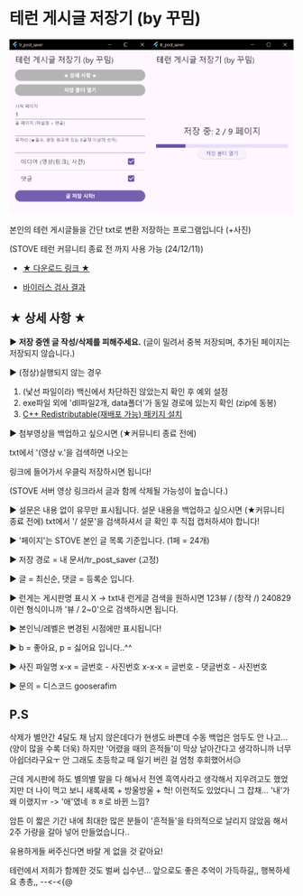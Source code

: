 # 테런 게시글 저장기 (by 꾸밈)
![실행 화면](introduce.png)

본인의 테런 게시글들을 간단 txt로 변환 저장하는 프로그램입니다 (+사진)

(STOVE 테런 커뮤니티 종료 전 까지 사용 가능 (24/12/11))

- [★ 다운로드 링크 ★](https://drive.google.com/file/d/1kyzFBn_66mjIoIdpiZLsrRa4yu_Hj2hO/view)

- [바이러스 검사 결과](https://www.virustotal.com/gui/file/ca4ef7f28fa76880167fd20c2c7bdb608ab5b5c6b7c35da9987348a67bcd6788)

## ★ 상세 사항 ★
**▶ 저장 중엔 글 작성/삭제를 피해주세요.**
  (글이 밀려서 중복 저장되며, 추가된 페이지는 저장되지 않습니다.)

▶ (정상)실행되지 않는 경우
1. (낯선 파일이라) 백신에서 차단하진 않았는지 확인 후 예외 설정
2. exe파일 외에 'dll파일2개, data폴더'가 동일 경로에 있는지 확인 (zip에 동봉)
3. [C++ Redistributable(재배포 가능) 패키지 설치](https://learn.microsoft.com/ko-kr/cpp/windows/latest-supported-vc-redist?view=msvc-170#latest-microsoft-visual-c-redistributable-version)


▶ 첨부영상을 백업하고 싶으시면 (★커뮤니티 종료 전에)


  txt에서 '(영상 v.'을 검색하면 나오는

  링크에 들어가서 우클릭 저장하시면 됩니다!

  (STOVE 서버 영상 링크라서 글과 함께 삭제될 가능성이 높습니다.)

▶ 설문은 내용 없이 유무만 표시됩니다.
  설문 내용을 백업하고 싶으시면 (★커뮤니티 종료 전에)
  txt에서 '/ 설문'을 검색하셔서 글 확인 후 직접 캡처하셔야 합니다!

▶ '페이지'는 STOVE 본인 글 목록 기준입니다. (1페 = 24개)

▶ 저장 경로 = 내 문서/tr_post_saver (고정)

▶ 글 = 최신순, 댓글 = 등록순 입니다.

▶ 런게는 게시판명 표시 X
  -> txt내 런게글 검색을 원하시면
     123뷰 / (창작 /) 240829 이런 형식이니까
     '뷰 / 2~0'으로 검색하시면 됩니다.

▶ 본인닉/레벨은 변경된 시점에만 표시됩니다!

▶ b = 좋아요, p = 싫어요 입니다..^^

▶ 사진 파일명
  x-x = 글번호 - 사진번호
  x-x-x = 글번호 - 댓글번호 - 사진번호

▶ 문의 = 디스코드 gooserafim

## P.S
삭제가 별안간 4달도 채 남지 않은데다가
현생도 바쁜데 수동 백업은 엄두도 안 나고... (양이 많을 수록 더욱)
하지만 '어렸을 때의 흔적들'이 막상 날아간다고 생각하니까 너무 아쉽더라구요ㅜ
안 그래도 초등학교 때 일기 버린 걸 엄청 후회했어서😥

근데 게시판에 하도 별의별 말을 다 해놔서
전엔 흑역사라고 생각해서 지우려고도 했었지만
더 나이 먹고 보니 새록새록 + 방울방울 + 헉! 이런적도 있었다니 그 잡채...
'내'가 왜 이랬지ㅠ -> '애'였네 ㅎㅎ로 바뀐 느낌?

암튼 이 짧은 기간 내에 최대한 많은 분들이
'흔적들'을 타의적으로 날리지 않았음 해서
2주 가량을 갈아 넣어 만들었습니다..

유용하게들 써주신다면 바랄 게 없을 것 같아요!

테런에서 저희가 함께한 것도 벌써 십수년...
앞으로도 좋은 추억이 가득하길,, 행복하세요 총총,, --<-<{@